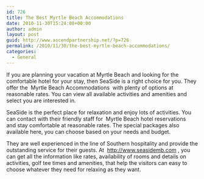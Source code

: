 ```yaml
---
id: 726
title: The Best Myrtle Beach Accommodations
date: 2010-11-30T15:24:08+00:00
author: admin
layout: post
guid: http://www.ascendpartnership.net/?p=726
permalink: /2010/11/30/the-best-myrtle-beach-accommodations/
categories:
  - General
---
```

If you are planning your vacation at Myrtle Beach and looking for the comfortable hotel for your stay, then SeaSide is a right choice for you. They offer the &nbsp;Myrtle Beach Accommodations&nbsp; with plenty of options at reasonable rates. You can view all available activities and amenities and select you are interested in.

SeaSide is the perfect place for relaxation and enjoy lots of activities. You can contact with their friendly staff for &nbsp;Myrtle Beach hotel reservations&nbsp; and stay comfortable at reasonable rates. The special packages also available here, you can choose based on your needs and budget.

They are well experienced in the line of Southern hospitality and provide the outstanding service for their guests. At &nbsp;http://www.seasidemb.com&nbsp;, you can get all the information like rates, availability of rooms and details on activities, golf tee times and amenities, that help the visitors can easy to choose whatever they need for relaxing as they want.
